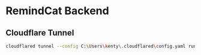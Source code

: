# RemindCat Backend

## Cloudflare Tunnel

```bash
cloudflared tunnel --config C:\Users\kenty\.cloudflared\config.yaml run
```

